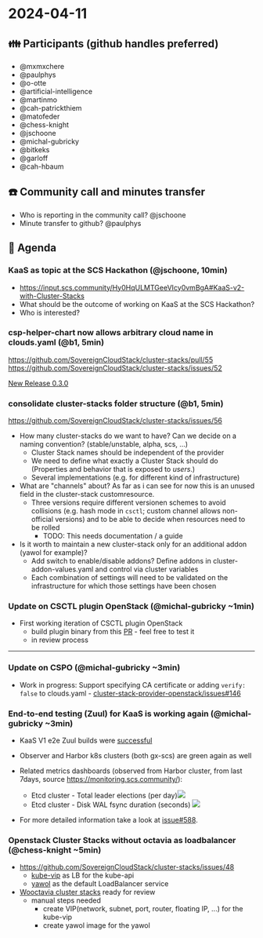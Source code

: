 # 2024-04-11

## :family: Participants (github handles preferred)

* @mxmxchere
* @paulphys
* @o-otte
* @artificial-intelligence
* @martinmo
* @cah-patrickthiem
* @matofeder
* @chess-knight
* @jschoone
* @michal-gubricky
* @bitkeks
* @garloff
* @cah-hbaum

## :telephone: Community call and minutes transfer

* Who is reporting in the community call? @jschoone
* Minute transfer to github? @paulphys

## :notebook: Agenda
### KaaS as topic at the SCS Hackathon (@jschoone, 10min)
- https://input.scs.community/Hy0HqULMTGeeVIcy0vmBgA#KaaS-v2-with-Cluster-Stacks
- What should be the outcome of working on KaaS at the SCS Hackathon?
- Who is interested?

### csp-helper-chart now allows arbitrary cloud name in clouds.yaml (@b1, 5min)
https://github.com/SovereignCloudStack/cluster-stacks/pull/55
https://github.com/SovereignCloudStack/cluster-stacks/issues/52

[New Release 0.3.0](https://github.com/SovereignCloudStack/cluster-stacks/releases/download/openstack-csp-helper-v0.3.0/openstack-csp-helper-v0.3.0.tgz)

### consolidate cluster-stacks folder structure (@b1, 5min)
https://github.com/SovereignCloudStack/cluster-stacks/issues/56

- How many cluster-stacks do we want to have? Can we decide on a naming convention? (stable/unstable, alpha, scs, ...)
    - Cluster Stack names should be independent of the provider
    - We need to define what exactly a Cluster Stack should do (Properties and behavior that is exposed to *users*.)
    - Several implementations (e.g. for different kind of infrastructure)
- What are  "channels" about? As far as i can see for now this is an unused field in the cluster-stack customresource.
    - Three versions require different versionen schemes to avoid collisions (e.g. hash mode in `csctl`; custom channel allows non-official versions) and to be able to decide when resources need to be rolled
        - TODO: This needs documentation / a guide
- Is it worth to maintain a new cluster-stack only for an additional addon (yawol for example)?
    - Add switch to enable/disable addons? Define addons in cluster-addon-values.yaml and control via cluster variables
    - Each combination of settings will need to be validated on the infrastructure for which those settings have been chosen

### Update on CSCTL plugin OpenStack (@michal-gubricky ~1min)
- First working iteration of CSCTL plugin OpenStack
  - build plugin binary from this [PR](https://github.com/SovereignCloudStack/csctl-plugin-openstack/pull/4) - feel free to test it
  - in review process

---

### Update on CSPO (@michal-gubricky ~3min)
- Work in progress: Support specifying CA certificate or adding `verify: false` to clouds.yaml - [cluster-stack-provider-openstack/issues#146](https://github.com/SovereignCloudStack/cluster-stack-provider-openstack/issues/146)


### End-to-end testing (Zuul) for KaaS is working again (@michal-gubricky ~3min)
- KaaS V1 e2e Zuul builds were [successful](https://zuul.scs.community/t/SCS/builds?project=SovereignCloudStack%2Fk8s-cluster-api-provider&skip=0)
- Observer and Harbor k8s clusters (both gx-scs) are green again as well
- Related metrics dashboards (observed from Harbor cluster, from last 7days, source https://monitoring.scs.community/):
  - Etcd cluster - Total leader elections (per day)![](https://input.scs.community/uploads/ae0a824d-df50-44ba-9aed-90d3108c339f.png)
  - Etcd cluster - Disk WAL fsync duration (seconds)
![](https://input.scs.community/uploads/0d28e4f4-bbb5-4eb3-8a41-0e37264914ad.png)

- For more detailed information take a look at [issue#588](https://github.com/SovereignCloudStack/issues/issues/588).

### Openstack Cluster Stacks without octavia as loadbalancer (@chess-knight ~5min)
- https://github.com/SovereignCloudStack/cluster-stacks/issues/48
  - [kube-vip](https://kube-vip.io/) as LB for the kube-api
  - [yawol](https://github.com/stackitcloud/yawol) as the default LoadBalancer service
- [Wooctavia cluster stacks](https://github.com/SovereignCloudStack/cluster-stacks/pull/54) ready for review
  - manual steps needed
    - create VIP(network, subnet, port, router, floating IP, ...) for the kube-vip
    - create yawol image for the yawol
